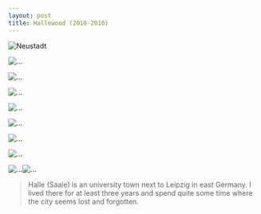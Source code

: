 ```yaml
---
layout: post
title: Hallewood (2010-2016)
---
```


![Neustadt](https://c2.staticflickr.com/6/5497/14483321744_020cdabf98_b.jpg) 

![…](https://c2.staticflickr.com/4/3920/15121941902_0735b5db3d_b.jpg) 

![…](https://c2.staticflickr.com/6/5577/15121788012_2f4c81b934_z.jpg) 

![…](https://c2.staticflickr.com/6/5550/14481173801_61eb86bed2_b.jpg) 

![…](https://c2.staticflickr.com/4/3677/12598696694_b657bc7b61_b.jpg)

![…](https://c2.staticflickr.com/8/7422/15869329334_2ea9e04be3_b.jpg)

![…](https://c2.staticflickr.com/6/5533/12420606154_8e545b56d2_b.jpg) 

![…](https://c2.staticflickr.com/4/3720/12420124405_de58b5831f_b.jpg) 

![…](https://c2.staticflickr.com/8/7325/11418100813_b49e8b11cf_z.jpg)![…](https://c2.staticflickr.com/6/5475/11376186584_78ae16999d_z.jpg) 

> Halle (Saale) is an university town next to Leipzig in east Germany. I lived there for at least three years and spend quite some time where the city seems lost and forgotten.
